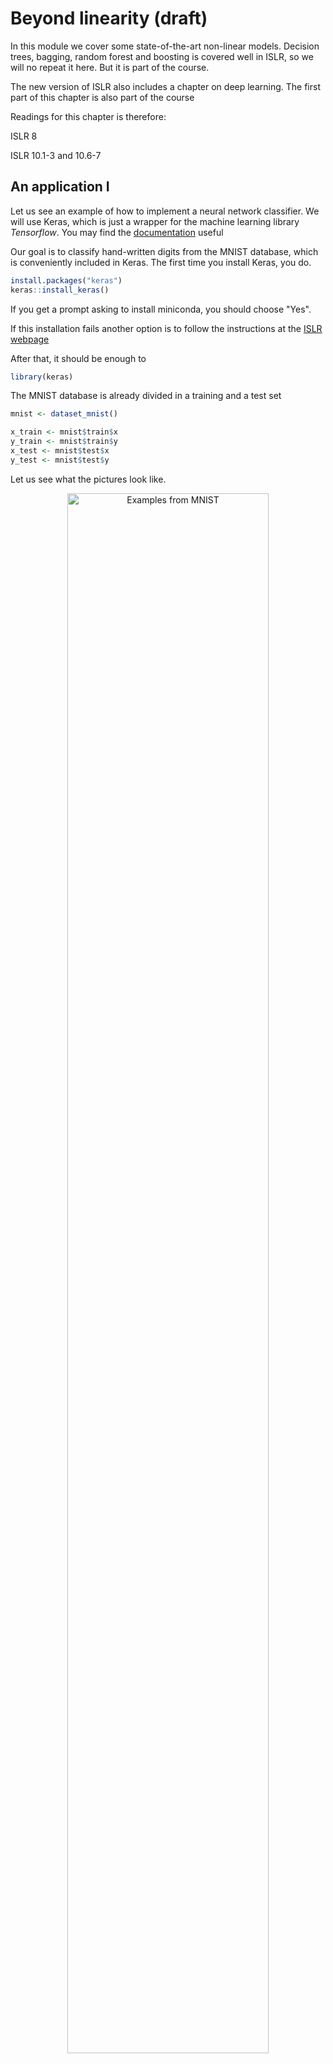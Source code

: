 # Beyond linearity (draft)

In this module we cover some state-of-the-art non-linear models. Decision trees, bagging, random forest and boosting is covered well in ISLR, so we will no repeat it here. But it is part of the course.

The new version of ISLR also includes a chapter on deep learning. The first part of this chapter is also part of the course

Readings for this chapter is therefore:

ISLR 8

ISLR 10.1-3 and 10.6-7

## An application I

Let us see an example of how to implement a neural network classifier. We will use Keras, which is just a wrapper for the machine learning library *Tensorflow*. You may find the [documentation](https://keras.rstudio.com) useful

Our goal is to classify hand-written digits from the MNIST database, which is conveniently included in Keras. The first time you install Keras, you do.

```r
install.packages("keras")
keras::install_keras()
```
If you get a prompt asking to install miniconda, you should choose "Yes".

If this installation fails another option is to follow the instructions at the [ISLR webpage](https://web.stanford.edu/~hastie/ISLR2/keras-instructions.html)

After that, it should be enough to

```r
library(keras)
```
The MNIST database is already divided in a training and a test set

```r
mnist <- dataset_mnist()

x_train <- mnist$train$x
y_train <- mnist$train$y
x_test <- mnist$test$x
y_test <- mnist$test$y
```
Let us see what the pictures look like.
<div class="figure" style="text-align: center">
<img src="05-beyondLinearity_files/figure-html/mnist1-1.png" alt="Examples from MNIST" width="80%" />
<p class="caption">(\#fig:mnist1)Examples from MNIST</p>
</div>
Each image is represented as a 28x28 matrix of pixel values between 0 and 255. We reshape each matrix in to a vector and scale the pixel value so that it is between 0 and 1.

```r
dim(x_train) <- c(nrow(x_train), 784)
dim(x_test) <- c(nrow(x_test), 784)

x_train <- x_train / 255
x_test <- x_test / 255
```
The $y$ variables are given as an integer between 0 and 9. We transform it to a vector of dummy variables.

```r
y_train <- to_categorical(y_train, 10)
y_test <- to_categorical(y_test, 10)
```
Now we specify a 2-layer NN with Relu activation in the hidden layer and softmax in the last layer.

```r
model <- keras_model_sequential()
model %>%
  layer_dense(units = 50, activation = "relu", input_shape = c(784)) %>%
  layer_dense(units = 10, activation = "softmax")
```
We compile the model by specifying the loss and the optimization method.

```r
model %>% compile(
  loss = "categorical_crossentropy",
  optimizer = optimizer_rmsprop(),
  metrics = c("accuracy")
)
```
Here, cross entropy loss is just the negative of a multinomial log likelihood. The optimizer, RMSprop, is a way of choosing the learning rate adaptively. Now we train the NN.

```r
history <- model %>% fit(
  x_train, y_train,
  epochs = 10, batch_size = 128,
  validation_split = 0.2
)
```
Here we use 20‰ as a validation set. Usually NN does not include a regularization term and so there is a risk of overfitting. Instead one usually restricts the number of epochs and the optimization algorithm is not run until convergence. This is called *early stopping*.
<div class="figure" style="text-align: center">
<img src="05-beyondLinearity_files/figure-html/mnistHistory-1.png" alt="Training and validation loss/accuracy for each epoch" width="80%" />
<p class="caption">(\#fig:mnistHistory)Training and validation loss/accuracy for each epoch</p>
</div>
We see that the validation accuracy is still increasing, so we could probably run more epochs. Let us evaluate the model on the test set.

```r
model %>% evaluate(x_test, y_test,verbose = 0)
```

```
##      loss  accuracy 
## 0.1103705 0.9698000
```
The accuracy is 97%, which is not too bad. Let us make predictions on the test set and plot some of them.
<div class="figure" style="text-align: center">
<img src="05-beyondLinearity_files/figure-html/mnist2-1.png" alt="Predictions on the test set" width="80%" />
<p class="caption">(\#fig:mnist2)Predictions on the test set</p>
</div>

## An application II

In this section we demonstrate how to use boosting to predict the salary of baseball players using the Hitters dataset.

We start by loading the required packages and splitting the data into a training and test set


```r
library(caret)
library(ISLR2)
library(tidyverse)
library(gbm)

Hitters <- na.omit(Hitters)

set.seed(3)
training.samples <- caret::createDataPartition(Hitters$Salary, 
                                               p = 0.7, 
                                               list = FALSE)
train.data  <- Hitters[training.samples, ]
test.data <- Hitters[-training.samples, ]
```

Boosting has a number of different parameters and we use a grid search and cross-validation to find the best choice.

```r
gbmGrid <- expand.grid(interaction.depth = c(1, 2, 3),
                       n.trees = (1:20)*2000,
                       shrinkage = 0.001,
                       n.minobsinnode = 5)

fitControl <- trainControl(
  method = "repeatedcv",
  number = 5,
  repeats = 5
  )
```

The performance of the model is usually better the smaller the shrinkage parameter, or learning rate, is chosen. But with a small shrinkage we need many iterations, i.e. trees. So there is a tradeof between performance and the time it takes to train the model and the amount of storage required.

To speed up the training we use parallel processes.

```r
library(doParallel)
cl <- makePSOCKcluster(4)
registerDoParallel(cl)
```
Now we fit the model

```r
gbmFit <- train(
  Salary ~ ., 
  data = train.data, 
  method = "gbm", 
  trControl = fitControl,
  verbose = FALSE,
  distribution = "gaussian",
  tuneGrid = gbmGrid
  )
```
Here, gaussian means that we are doing regression that minimizes the square error.

We may know predict the observations in the test set and calculate the out-of-sample error.


```r
predictions <- predict(gbmFit, test.data)
sqrt(mean((predictions - test.data$Salary)^2))
```

```
## [1] 251.9191
```
This is an improvement over the regularized linear regression we did previously.

We can also see the importance of each variable.

```r
vip::vip(gbmFit) +
  theme_minimal()
```

<img src="05-beyondLinearity_files/figure-html/unnamed-chunk-15-1.png" width="672" />

By making a partial dependence plot we can illustrate how each variable affect the prediction on average.

```r
gbmFit$finalModel %>%
  pdp::partial(
    pred.var = "CHmRun", 
    n.trees = gbmFit$finalModel$n.trees, 
    grid.resolution = 100,
    train = train.data,
    plot = TRUE,
    rug = TRUE,
    plot.engine = "ggplot2") +
  theme_minimal()
```

<img src="05-beyondLinearity_files/figure-html/unnamed-chunk-16-1.png" width="672" />

## Review questions

4. What is an activation function?
5. What is an ReLU?
6. What is the softmax function?
7. What is a layer?
8. What is gradient descent?
9. What is the trade-off in choosing the learning rate?
10. What is a mini-batch?
11. What is an epoch?
12. What is backpropagation?
13. How are NNs usually regularized?


